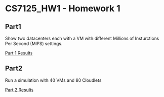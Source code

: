 # CS7125_HW1 - Homework 1
## Part1
Show two datacenters each with a VM with different Millions of Insturctions Per Second (MIPS) settings.

[Part 1 Results](part1Results.md)

## Part2
Run a simulation with 40 VMs and 80 Cloudlets

[Part 2 Results](part2Results.md)
